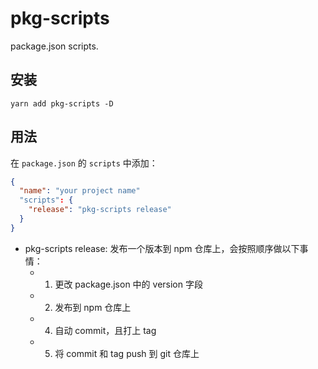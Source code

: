 # pkg-scripts

package.json scripts.

## 安装

```shell
yarn add pkg-scripts -D
```

## 用法

在 `package.json` 的 `scripts` 中添加：

```json
{
  "name": "your project name"
  "scripts": {
    "release": "pkg-scripts release"
  }
}
```

- pkg-scripts release: 发布一个版本到 npm 仓库上，会按照顺序做以下事情：
  <!-- - 0. 验证分支是否为发布分支 -->
  - 1. 更改 package.json 中的 version 字段
  - 2. 发布到 npm 仓库上
  - 4. 自动 commit，且打上 tag
  - 5. 将 commit 和 tag push 到 git 仓库上
